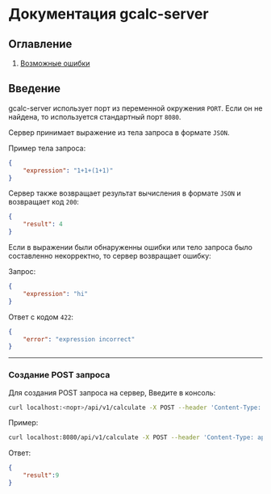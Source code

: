 # Документация gcalc-server

## Оглавление
1. [Возможные ошибки](./possible_errors.md)

## Введение
gcalc-server использует порт из переменной окружения ```PORT```. Если он не найдена, то используется стандартный порт ```8080```.

Сервер принимает выражение из тела запроса в формате ```JSON```.

Пример тела запроса:
``` JSON
{
    "expression": "1+1+(1+1)"
}
```

Сервер также возвращает результат вычисления в формате ```JSON``` и возвращает код ```200```:
```JSON
{
    "result": 4
}
```

Если в выражении были обнаруженны ошибки или тело запроса было составленно некорректно, то сервер возвращает ошибку:

Запрос:
```JSON
{
    "expression": "hi"
}
```

Ответ с кодом ```422```:
```JSON
{
    "error": "expression incorrect"
}
```


---
### Создание POST запроса
Для создания POST запроса на сервер, Введите в консоль:
```Bash
curl localhost:<порт>/api/v1/calculate -X POST --header 'Content-Type: application/json' --data '<выражение>'
```
Пример:
```Bash
curl localhost:8080/api/v1/calculate -X POST --header 'Content-Type: application/json' --data '{"expression": "5+4"}'
```
Ответ:
```JSON
{
    "result":9
}
```

